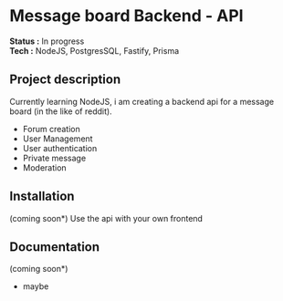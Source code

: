 # Message board Backend - API

**Status :** In progress  
**Tech :** NodeJS, PostgresSQL, Fastify, Prisma

## Project description

Currently learning NodeJS, i am creating a backend api for a message board (in the like of reddit).

- Forum creation
- User Management
- User authentication
- Private message
- Moderation

## Installation
(coming soon*)
Use the api with your own frontend

## Documentation
(coming soon*)



* maybe

